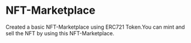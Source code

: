 # NFT-Marketplace
Created a basic NFT-Marketplace using ERC721 Token.You can mint and sell the NFT by using this NFT-Marketplace.
